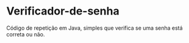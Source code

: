 # Verificador-de-senha
Código de repetição em Java, simples que verifica se uma senha está correta ou não.
